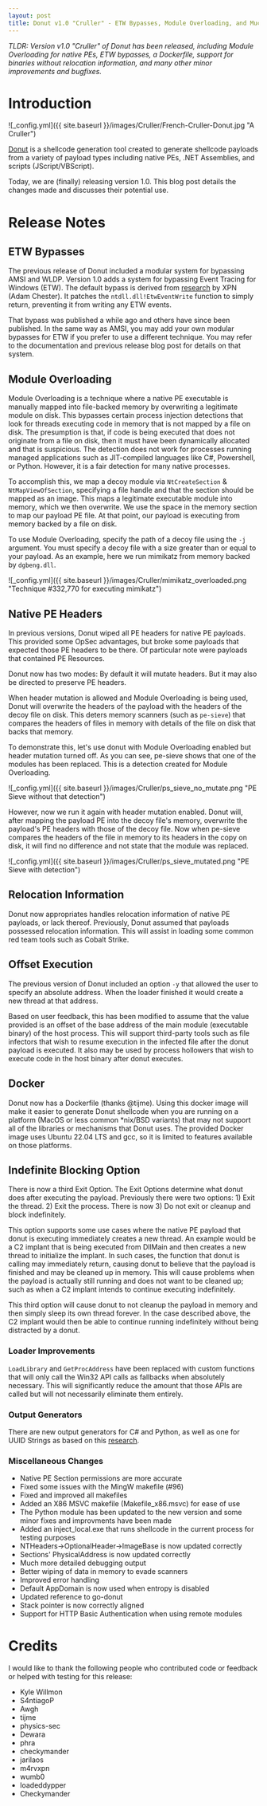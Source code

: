 ```yaml
---
layout: post
title: Donut v1.0 "Cruller" - ETW Bypasses, Module Overloading, and Much More
---
```


*TLDR: Version v1.0 "Cruller" of Donut has been released, including Module Overloading for native PEs, ETW bypasses, a Dockerfile, support for binaries without relocation information, and many other minor improvements and bugfixes.*

# Introduction

![_config.yml]({{ site.baseurl }}/images/Cruller/French-Cruller-Donut.jpg "A Cruller") 

[Donut](https://github.com/TheWover/donut "Donut") is a shellcode generation tool created to generate shellcode payloads from a variety of payload types including native PEs, .NET Assemblies, and scripts (JScript/VBScript). 

Today, we are (finally) releasing version 1.0. This blog post details the changes made and discusses their potential use.

# Release Notes

## ETW Bypasses

The previous release of Donut included a modular system for bypassing AMSI and WLDP. Version 1.0 adds a system for bypassing Event Tracing for Windows (ETW). The default bypass is derived from [research](https://blog.xpnsec.com/hiding-your-dotnet-etw/) by XPN (Adam Chester). It patches the `ntdll.dll!EtwEventWrite` function to simply return, preventing it from writing any ETW events. 

That bypass was published a while ago and others have since been published. In the same way as AMSI, you may add your own modular bypasses for ETW if you prefer to use a different technique. You may refer to the documentation and previous release blog post for details on that system.

## Module Overloading

Module Overloading is a technique where a native PE executable is manually mapped into file-backed memory by overwriting a legitimate module on disk. This bypasses certain process injection detections that look for threads executing code in memory that is not mapped by a file on disk. The presumption is that, if code is being executed that does not originate from a file on disk, then it must have been dynamically allocated and that is suspicious. The detection does not work for processes running managed applications such as JIT-compiled languages like C#, Powershell, or Python. However, it is a fair detection for many native processes.

To accomplish this, we map a decoy module via `NtCreateSection` & `NtMapViewOfSection`, specifying a file handle and that the section should be mapped as an image. This maps a legitimate executable module into memory, which we then overwrite. We use the space in the memory section to map our payload PE file. At that point, our payload is executing from memory backed by a file on disk.

To use Module Overloading, specify the path of a decoy file using the `-j` argument. You must specify a decoy file with a size greater than or equal to your payload. As an example, here we run mimikatz from memory backed by `dgbeng.dll`.

![_config.yml]({{ site.baseurl }}/images/Cruller/mimikatz_overloaded.png "Technique #332,770 for executing mimikatz") 

## Native PE Headers

In previous versions, Donut wiped all PE headers for native PE payloads. This provided some OpSec advantages, but broke some payloads that expected those PE headers to be there. Of particular note were payloads that contained PE Resources.

Donut now has two modes: By default it will mutate headers. But it may also be directed to preserve PE headers.

When header mutation is allowed and Module Overloading is being used, Donut will overwrite the headers of the payload with the headers of the decoy file on disk. This deters memory scanners (such as `pe-sieve`) that compares the headers of files in memory with details of the file on disk that backs that memory.

To demonstrate this, let's use donut with Module Overloading enabled but header mutation turned off. As you can see, pe-sieve shows that one of the modules has been replaced. This is a detection created for Module Overloading.

![_config.yml]({{ site.baseurl }}/images/Cruller/ps_sieve_no_mutate.png "PE Sieve without that detection")

However, now we run it again with header mutation enabled. Donut will, after mapping the payload PE into the decoy file's memory, overwrite the payload's PE headers with those of the decoy file. Now when pe-sieve compares the headers of the file in memory to its headers in the copy on disk, it will find no difference and not state that the module was replaced.

![_config.yml]({{ site.baseurl }}/images/Cruller/ps_sieve_mutated.png "PE Sieve with detection")

## Relocation Information

Donut now appropriates handles relocation information of native PE payloads, or lack thereof. Previously, Donut assumed that payloads possessed relocation information. This will assist in loading some common red team tools such as Cobalt Strike. 

## Offset Execution

The previous version of Donut included an option `-y` that allowed the user to specify an absolute address. When the loader finished it would create a new thread at that address.

Based on user feedback, this has been modified to assume that the value provided is an offset of the base address of the main module (executable binary) of the host process. This will support third-party tools such as file infectors that wish to resume execution in the infected file after the donut payload is executed. It also may be used by process hollowers that wish to execute code in the host binary after donut executes.

## Docker

Donut now has a Dockerfile (thanks @tijme). Using this docker image will make it easier to generate Donut shellcode when you are running on a platform (MacOS or less common *nix/BSD variants) that may not support all of the libraries or mechanisms that Donut uses. The provided Docker image uses Ubuntu 22.04 LTS and gcc, so it is limited to features available on those platforms.

## Indefinite Blocking Option

There is now a third Exit Option. The Exit Options determine what donut does after executing the payload. Previously there were two options: 1) Exit the thread. 2) Exit the process. There is now 3) Do not exit or cleanup and block indefinitely.

This option supports some use cases where the native PE payload that donut is executing immediately creates a new thread. An example would be a C2 implant that is being executed from DllMain and then creates a new thread to initialize the implant. In such cases, the function that donut is calling may immediately return, causing donut to believe that the payload is finished and may be cleaned up in memory. This will cause problems when the payload is actually still running and does not want to be cleaned up; such as when a C2 implant intends to continue executing indefinitely.

This third option will cause donut to not cleanup the payload in memory and then simply sleep its own thread forever. In the case described above, the C2 implant would then be able to continue running indefinitely without being distracted by a donut.

### Loader Improvements

`LoadLibrary` and `GetProcAddress` have been replaced with custom functions that will only call the Win32 API calls as fallbacks when absolutely necessary. This will significantly reduce the amount that those APIs are called but will not necessarily eliminate them entirely.

### Output Generators

There are new output generators for C# and Python, as well as one for UUID Strings as based on this [research](https://research.nccgroup.com/2021/01/23/rift-analysing-a-lazarus-shellcode-execution-method/).

### Miscellaneous Changes

* Native PE Section permissions are more accurate
* Fixed some issues with the MingW makefile (#96)
* Fixed and improved all makefiles
* Added an X86 MSVC makefile (Makefile_x86.msvc) for ease of use
* The Python module has been updated to the new version and some minor fixes and improvments have been made
* Added an inject_local.exe that runs shellcode in the current process for testing purposes
* NTHeaders->OptionalHeader->ImageBase is now updated correctly
* Sections' PhysicalAddress is now updated correctly
* Much more detailed debugging output
* Better wiping of data in memory to evade scanners
* Improved error handling
* Default AppDomain is now used when entropy is disabled
* Updated reference to go-donut
* Stack pointer is now correctly aligned
* Support for HTTP Basic Authentication when using remote modules

# Credits

I would like to thank the following people who contributed code or feedback or helped with testing for this release:

* Kyle Willmon
* S4ntiagoP
* Awgh
* tijme
* physics-sec
* Dewara
* phra
* checkymander
* jarilaos
* m4rvxpn
* wumb0
* loadeddypper
* Checkymander
